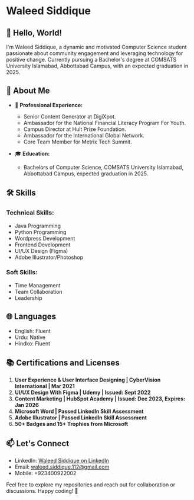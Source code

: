 # Waleed Siddique

## 👋 Hello, World!

I'm Waleed Siddique, a dynamic and motivated Computer Science student passionate about community engagement and leveraging technology for positive change. Currently pursuing a Bachelor's degree at COMSATS University Islamabad, Abbottabad Campus, with an expected graduation in 2025.

## 🚀 About Me

- 💼 **Professional Experience:**
  - Senior Content Generator at DigiXpot.
  - Ambassador for the National Financial Literacy Program For Youth.
  - Campus Director at Hult Prize Foundation.
  - Ambassador for the International Global Network.
  - Core Team Member for Metrix Tech Summit.

- 🎓 **Education:**
  - Bachelors of Computer Science, COMSATS University Islamabad, Abbottabad Campus, expected graduation in 2025.

## 🛠️ Skills

### Technical Skills:
- Java Programming
- Python Programming
- Wordpress Development
- Frontend Development
- UI/UX Design (Figma)
- Adobe Illustrator/Photoshop

### Soft Skills:
- Time Management
- Team Collaboration
- Leadership

## 🌐 Languages
- English: Fluent
- Urdu: Native
- Hindko: Fluent

## 📚 Certifications and Licenses

1. **User Experience & User Interface Designing | CyberVision International | Mar 2021**
2. **UI/UX Design With Figma | Udemy | Issued: Sept 2022**
3. **Content Marketing | HubSpot Academy | Issued: Dec 2023, Expires: Jan 2026**
4. **Microsoft Word | Passed LinkedIn Skill Assessment**
5. **Adobe Illustrator | Passed LinkedIn Skill Assessment**
6. **50+ Badges and 15+ Trophies from Microsoft**

## 📫 Let's Connect

- LinkedIn: [Waleed Siddique on LinkedIn](https://www.linkedin.com/in/waleed-siddique-236280194/)
- Email: waleed.siddique.112@gmail.com
- Mobile: +923400922002

Feel free to explore my repositories and reach out for collaboration or discussions. Happy coding! 🚀
